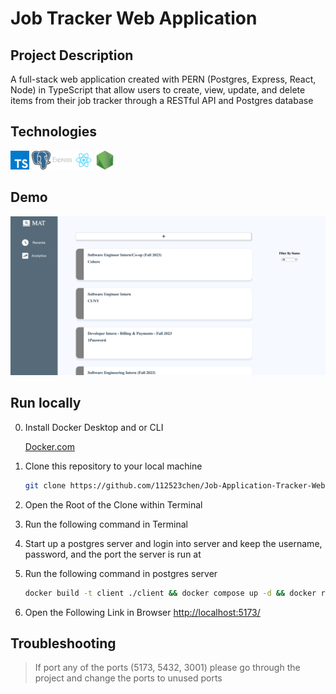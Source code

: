# Job Tracker Web Application

## Project Description

A full-stack web application created with PERN (Postgres, Express, React, Node) in TypeScript that allow users to create, view, update, and delete items from their job tracker through a RESTful API and Postgres database

## Technologies

[<code><img height="30" src="https://raw.githubusercontent.com/github/explore/80688e429a7d4ef2fca1e82350fe8e3517d3494d/topics/typescript/typescript.png"></code>](https://www.typescriptlang.org/)
[<code><img height="30" src="https://raw.githubusercontent.com/github/explore/80688e429a7d4ef2fca1e82350fe8e3517d3494d/topics/postgresql/postgresql.png"></code>](https://www.postgresql.org/)
[<code><img height="30" src="https://raw.githubusercontent.com/github/explore/80688e429a7d4ef2fca1e82350fe8e3517d3494d/topics/express/express.png"></code>](https://expressjs.com/)
[<code><img height="30" src="https://raw.githubusercontent.com/github/explore/80688e429a7d4ef2fca1e82350fe8e3517d3494d/topics/react/react.png"></code>](https://reactjs.org/)
[<code><img height="30" src="https://raw.githubusercontent.com/github/explore/80688e429a7d4ef2fca1e82350fe8e3517d3494d/topics/nodejs/nodejs.png"></code>](https://nodejs.org/en/)

## Demo
![alt text](./demo.png)

## Run locally

0. Install Docker Desktop and or CLI

   [Docker.com](https://www.docker.com/)

1. Clone this repository to your local machine

   ```bash
   git clone https://github.com/112523chen/Job-Application-Tracker-Web-App.git
   ```

2. Open the Root of the Clone within Terminal

3. Run the following command in Terminal

4. Start up a postgres server and login into server and keep the username, password, and the port the server is run at

5. Run the following command in postgres server

   ```bash
   docker build -t client ./client && docker compose up -d && docker run -rm -p 5173:5173 -d client
   ```

6. Open the Following Link in Browser
   [http://localhost:5173/](http://localhost:5173/)

## Troubleshooting

> If port any of the ports (5173, 5432, 3001) please go through the project and change the ports to unused ports
